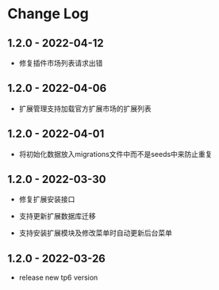 # Change Log

## 1.2.0 - 2022-04-12

* 修复插件市场列表请求出错

## 1.2.0 - 2022-04-06

* 扩展管理支持加载官方扩展市场的扩展列表

## 1.2.0 - 2022-04-01

* 将初始化数据放入migrations文件中而不是seeds中来防止重复

## 1.2.0 - 2022-03-30

* 修复扩展安装接口

* 支持更新扩展数据库迁移

* 支持安装扩展模块及修改菜单时自动更新后台菜单


## 1.2.0 - 2022-03-26

* release new tp6 version
